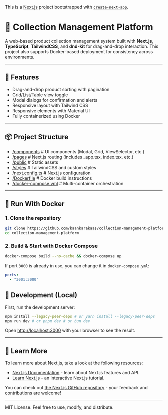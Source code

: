 This is a [Next.js](https://nextjs.org) project bootstrapped with [`create-next-app`](https://nextjs.org/docs/pages/api-reference/create-next-app).

# 🧱 Collection Management Platform

A web-based product collection management system built with **Next.js**, **TypeScript**, **TailwindCSS**, and **dnd-kit** for drag-and-drop interaction. This project also supports Docker-based deployment for consistency across environments.

---

## 🚀 Features

- Drag-and-drop product sorting with pagination
- Grid/List/Table view toggle
- Modal dialogs for confirmation and alerts
- Responsive layout with Tailwind CSS
- Responsive elements with Material UI
- Fully containerized using Docker

---

## 📦 Project Structure

- [/components](https://github.com/kaankarakaas/collection-management-platform/tree/master/components) # UI components (Modal, Grid, ViewSelector, etc.)
- [/pages](https://github.com/kaankarakaas/collection-management-platform/tree/master/pages) # Next.js routing (includes _app.tsx, index.tsx, etc.)
- [/public](https://github.com/kaankarakaas/collection-management-platform/tree/master/public) # Static assets
- [/styles](https://github.com/kaankarakaas/collection-management-platform/tree/master/styles) # TailwindCSS and custom styles
- [/next.config.ts](https://github.com/kaankarakaas/collection-management-platform/tree/master/next.config.ts) # Next.js configuration
- [/Dockerfile](https://github.com/kaankarakaas/collection-management-platform/tree/master/Dockerfile) # Docker build instructions
- [/docker-compose.yml](https://github.com/kaankarakaas/collection-management-platform/tree/master/docker-compose.yml) # Multi-container orchestration

---
## 🐳 Run With Docker

### 1. Clone the repository

```bash
git clone https://github.com/kaankarakaas/collection-management-platform.git
cd collection-management-platform
```

### 2. Build & Start with Docker Compose

```bash
docker-compose build --no-cache && docker-compose up
```

If port `3000` is already in use, you can change it in `docker-compose.yml`:

```yaml
ports:
  - "3001:3000"
```
## 🔧 Development (Local)

First, run the development server:

```bash
npm install --legacy-peer-deps # or yarn install --legacy-peer-deps
npm run dev # or pnpm dev # or bun dev
```

Open [http://localhost:3000](http://localhost:3000) with your browser to see the result.

---

## 📄 Learn More

To learn more about Next.js, take a look at the following resources:

- [Next.js Documentation](https://nextjs.org/docs) - learn about Next.js features and API.
- [Learn Next.js](https://nextjs.org/learn-pages-router) - an interactive Next.js tutorial.

You can check out [the Next.js GitHub repository](https://github.com/vercel/next.js) - your feedback and contributions are welcome!

---

MIT License. Feel free to use, modify, and distribute.
